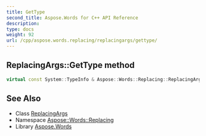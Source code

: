 ```yaml
---
title: GetType
second_title: Aspose.Words for C++ API Reference
description: 
type: docs
weight: 92
url: /cpp/aspose.words.replacing/replacingargs/gettype/
---
```

## ReplacingArgs::GetType method




```cpp
virtual const System::TypeInfo & Aspose::Words::Replacing::ReplacingArgs::GetType() const override
```

## See Also

* Class [ReplacingArgs](../)
* Namespace [Aspose::Words::Replacing](../../)
* Library [Aspose.Words](../../../)
